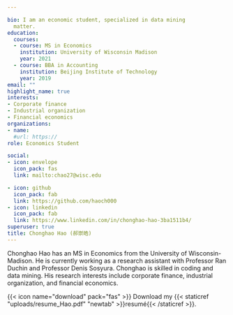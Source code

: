 ```yaml
---

bio: I am an economic student, specialized in data mining
  matter.
education:
  courses:
  - course: MS in Economics
    institution: University of Wisconsin Madison
    year: 2021
  - course: BBA in Accounting
    institution: Beijing Institute of Technology
    year: 2019
email: ""
highlight_name: true
interests:
- Corporate finance
- Industrial organization
- Financial economics
organizations:
- name: 
  #url: https://
role: Economics Student

social:
- icon: envelope
  icon_pack: fas
  link: mailto:chao27@wisc.edu

- icon: github
  icon_pack: fab
  link: https://github.com/haoch000
- icon: linkedin
  icon_pack: fab
  link: https://www.linkedin.com/in/chonghao-hao-3ba1511b4/
superuser: true
title: Chonghao Hao (郝崇皓)
---
```

Chonghao Hao has an MS in Economics from the University of Wisconsin-Madison. He is currently working as a research assistant with Professor Ran Duchin and Professor Denis Sosyura. Chonghao is skilled in coding and data mining. His research interests include corporate finance, industrial organization, and financial economics.

{{< icon name="download" pack="fas" >}} Download my {{< staticref "uploads/resume_Hao.pdf" "newtab" >}}resumé{{< /staticref >}}.
